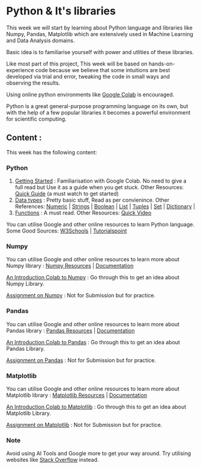 # Python & It's libraries

This week we will start by learning about Python language and libraries like Numpy, Pandas, Matplotlib which are extensively used in Machine Learning and Data Analysis domains.

Basic idea is to familiarise yourself with power and utlities of these libraries.

Like most part of this project, This week will be based on hands-on-experience code because we believe that some intuitions are best developed via trial and error, tweaking the code in small ways and observing the results.

Using online python environments like [Google Colab](https://colab.research.google.com/) is encouraged.

Python is a great general-purpose programming language on its own, but with the help of a few popular libraries it becomes a powerful environment for scientific computing.

## Content :
This week has the following content:

### Python
1. [Getting Started](https://www.tutorialspoint.com/google_colab/google_colab_introduction.htm) : Familiarisation with Google Colab. No need to give a full read but Use it as a guide when you get stuck. Other Resources: [Quick Guide](https://www.youtube.com/watch?v=8KeJZBZGtYo) (a must watch to get started)
2. [Data types](https://www.geeksforgeeks.org/python-data-types/) : Pretty basic stuff, Read as per convienince. Other References: [Numeric](https://www.w3schools.com/python/python_numbers.asp) | [Strings](https://www.w3schools.com/python/python_strings.asp) | [Boolean](https://www.w3schools.com/python/python_booleans.asp) | [List](https://www.w3schools.com/python/python_lists.asp) | [Tuples](https://www.w3schools.com/python/python_tuples.asp) | [Set](https://www.w3schools.com/python/python_sets.asp) | [Dictionary](https://www.w3schools.com/python/python_dictionaries.asp) | 
3. [Functions](https://www.w3schools.com/python/python_functions.asp) : A must read. Other Resources: [Quick Video](https://www.youtube.com/watch?v=89cGQjB5R4M)

You can utilise Google and other online resources to learn Python language. Some Good Sources: [W3Schools](https://www.w3schools.com/python/) | [Tutorialspoint](https://www.tutorialspoint.com/python/index.htm)

### Numpy

You can utilise Google and other online resources to learn more about Numpy library : [Numpy Resources](https://www.geeksforgeeks.org/numpy-tutorial/?ref=lbp) | [Documentation](https://numpy.org/doc/1.26/user/basics.html)

[An Introduction Colab to Numpy](https://colab.research.google.com/drive/1uF0va6-XH0Td4znq3GJdTfLXJXtSFMKJ?usp=sharing) : Go through this to get an idea about Numpy Library.

[Assignment on Numpy]() : Not for Submission but for practice. 

### Pandas

You can utilise Google and other online resources to learn more about Pandas library : [Pandas Resources](https://www.geeksforgeeks.org/pandas-tutorial/) | [Documentation](https://pandas.pydata.org/docs/user_guide/index.html)

[An Introduction Colab to Pandas](https://colab.research.google.com/drive/1b1R5430Rb2OY04qymCdnUENn_BhuTvZh?usp=sharing) : Go through this to get an idea about Pandas Library.

[Assignment on Pandas]() : Not for Submission but for practice. 

### Matplotlib

You can utilise Google and other online resources to learn more about Matplotlib library : [Matplotlib Resources](https://www.geeksforgeeks.org/matplotlib-tutorial/) | [Documentation](https://matplotlib.org/stable/users/index.html)

[An Introduction Colab to Matplotlib](https://colab.research.google.com/drive/1Isdg-OpmUXHRTx_9upEee1E-W1AEvZ7G?usp=sharing) : Go through this to get an idea about Matplotlib Library.

[Assignment on Matplotlib]() : Not for Submission but for practice. 

### Note
Avoid using AI Tools and Google more to get your way around. Try utilising websites like [Stack Overflow](https://stackoverflow.com/) instead.


